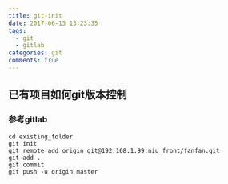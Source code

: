 ```yaml
---
title: git-init
date: 2017-06-13 13:23:35
tags:
  - git
  - gitlab
categories: git
comments: true
---
```


## 已有项目如何git版本控制
### 参考gitlab
````
cd existing_folder
git init
git remote add origin git@192.168.1.99:niu_front/fanfan.git
git add .
git commit
git push -u origin master
````